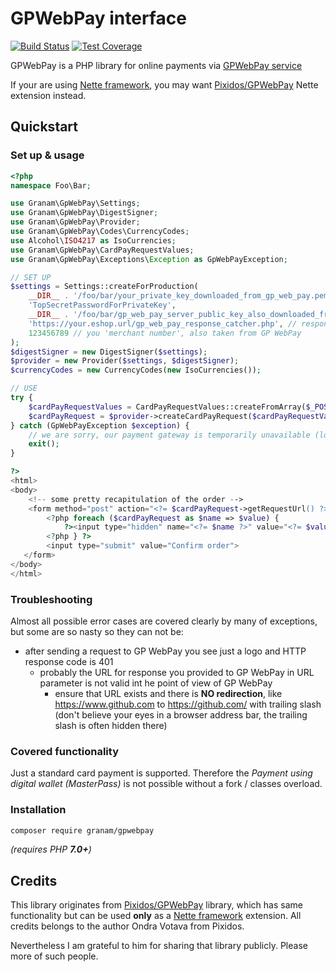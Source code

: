# GPWebPay interface
[![Build Status](https://travis-ci.org/jaroslavtyc/granam-gpwebpay.svg?branch=master)](https://travis-ci.org/jaroslavtyc/granam-gpwebpay)
[![Test Coverage](https://codeclimate.com/github/jaroslavtyc/granam-gpwebpay/badges/coverage.svg)](https://codeclimate.com/github/jaroslavtyc/granam-gpwebpay/coverage)

GPWebPay is a PHP library for online payments via [GPWebPay service](http://www.gpwebpay.cz/en)

If your are using [Nette framework](https://nette.org/en/), you may want
[Pixidos/GPWebPay](https://github.com/Pixidos/GPWebPay) Nette extension instead.

## Quickstart

### Set up & usage

```php
<?php
namespace Foo\Bar;

use Granam\GpWebPay\Settings;
use Granam\GpWebPay\DigestSigner;
use Granam\GpWebPay\Provider;
use Granam\GpWebPay\Codes\CurrencyCodes;
use Alcohol\ISO4217 as IsoCurrencies;
use Granam\GpWebPay\CardPayRequestValues;
use Granam\GpWebPay\Exceptions\Exception as GpWebPayException;

// SET UP
$settings = Settings::createForProduction(
    __DIR__ . '/foo/bar/your_private_key_downloaded_from_gp_web_pay.pem',
    'TopSecretPasswordForPrivateKey',
    __DIR__ . '/foo/bar/gp_web_pay_server_public_key_also_downloaded_from_their_server.pem',
    'https://your.eshop.url/gp_web_pay_response_catcher.php', // response URL
    123456789 // you 'merchant number', also taken from GP WebPay
);
$digestSigner = new DigestSigner($settings);
$provider = new Provider($settings, $digestSigner);
$currencyCodes = new CurrencyCodes(new IsoCurrencies());

// USE
try {
    $cardPayRequestValues = CardPayRequestValues::createFromArray($_POST, $currencyCodes);
    $cardPayRequest = $provider->createCardPayRequest($cardPayRequestValues);
} catch (GpWebPayException $exception) {
    // we are sorry, our payment gateway is temporarily unavailable (log it, solve it)
    exit();
}

?>
<html>
<body>
    <!-- some pretty recapitulation of the order -->
    <form method="post" action="<?= $cardPayRequest->getRequestUrl() ?>">
        <?php foreach ($cardPayRequest as $name => $value) {
            ?><input type="hidden" name="<?= $name ?>" value="<?= $value ?>"
        <?php } ?>
        <input type="submit" value="Confirm order">
   </form>
</body>
</html>

```

### Troubleshooting

Almost all possible error cases are covered clearly by many of exceptions, but some are so nasty so they can not be:
 - after sending a request to GP WebPay you see just a logo and HTTP response code is 401
    - probably the URL for response you provided to GP WebPay in URL parameter is not valid int he point of view of GP WebPay
        - ensure that URL exists and there is **NO redirection**, like https://www.github.com to https://github.com/ with trailing slash
        (don't believe your eyes in a browser address bar, the trailing slash is often hidden there)
        
### Covered functionality

Just a standard card payment is supported. Therefore the *Payment using digital wallet (MasterPass)* is not
possible without a fork / classes overload.

### Installation

```sh
composer require granam/gpwebpay
```
*(requires PHP **7.0+**)*

## Credits
This library originates from [Pixidos/GPWebPay](https://github.com/Pixidos/GPWebPay) library, which has same
functionality but can be used **only** as a [Nette framework](https://nette.org/en/) extension.
All credits belongs to the author Ondra Votava from Pixidos.

Nevertheless I am grateful to him for sharing that library publicly. Please more of such people.
